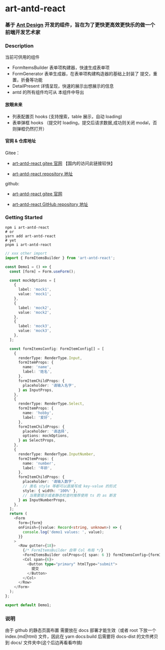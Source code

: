 # art-antd-react

### 基于 [Ant Design](https://ant-design.gitee.io/components/overview-cn/) 开发的组件，旨在为了更快更高效更快乐的做一个前端开发艺术家

### Description

当前可供用的组件

- FormItemsBuilder 表单项构建器，快速生成表单项
- FormGenerator 表单生成器，在表单项构建构造器的基础上封装了 提交，重置，折叠等功能
- DetailPresent 详情呈现，快速的展示出想展示的信息
- antd 的所有组件均可从 本组件中导出

#### 放眼未来

- 列表配置页 hooks (支持搜索，table 展示，自动 loading)
- 表单弹框 hooks （提交时 loading，提交后请求数据,成功则关闭 modal，否则弹框仍然打开）

#### 官网 & 仓库地址

Gitee：

- [art-antd-react gitee 官网](https://quankehao.gitee.io/art-antd-react) 【国内的访问此链接较快】

- [art-antd-react repository 地址](https://gitee.com/quankehao/art-antd-react/pages)

github:

- [art-antd-react gitee 官网](https://kehao33.github.io/docs-dist/)

- [art-antd-react GitHub repository 地址](https://github.com/Kehao33/art-antd-react)

### Getting Started

```shell
npm i art-antd-react
# or
yarn add art-antd-react
# yet
pnpm i art-antd-react
```

```typescript
// xxx other import
import { FormItemsBuilder } from 'art-antd-react';

const Demo1 = () => {
  const [form] = Form.useForm();

  const mockOptions = [
    {
      label: 'mock1',
      value: 'mock1',
    },
    {
      label: 'mock2',
      value: 'mock2',
    },
    {
      label: 'mock3',
      value: 'mock3',
    },
  ];

  const formItemsConfig: FormItemConfig[] = [
    {
      renderType: RenderType.Input,
      formItemProps: {
        name: 'name',
        label: '姓名',
      },
      formItemChildProps: {
        placeholder: '请输入名字',
      } as InputProps,
    },
    {
      renderType: RenderType.Select,
      formItemProps: {
        name: 'hobby',
        label: '爱好',
      },
      formItemChildProps: {
        placeholder: '请选择',
        options: mockOptions,
      } as SelectProps,
    },
    {
      renderType: RenderType.InputNumber,
      formItemProps: {
        name: 'number',
        label: '年龄',
      },
      formItemChildProps: {
        placeholder: '请输入数字',
        // 类名 style 等都可以直接写成 key-value 的形式
        style: { width: '100%' },
        // 当需要提示或者静态检查时推荐使用 ts 的 as 断言
      } as InputNumberProps,
    },
  ];
  return (
    <Form
      form={form}
      onFinish={(value: Record<string, unknown>) => {
        console.log('demo1 values: ', value);
      }}
    >
      <Row gutter={18}>
        {/* FormItemsBuilder 自带 Col 布局 */}
        <FormItemsBuilder colProps={{ span: 6 }} formItemsConfig={formItemsConfig} />
        <Col span={6}>
          <Button type="primary" htmlType="submit">
            提交
          </Button>
        </Col>
      </Row>
    </Form>
  );
};

export default Demo1;
```

### 说明

由于 github 的静态页面布置 需要放在 docs 部署才能生效（或者 root 下放一个 index.(md|html) 文件，因此在 yarn docs:build 后需要将 docs-dist 的文件拷贝到 docs/ 文件夹中(这个后边再看看咋搞)
